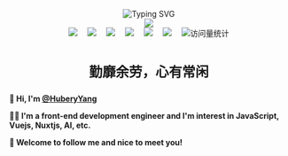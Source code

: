 <div align="center">
  <!-- dynamic typing effect 动态打字效果 -->
  <div align="center">
    <img src="https://readme-typing-svg.demolab.com?font=Pixelify+Sans&size=25&pause=1000&center=true&vCenter=true&random=false&width=435&lines=console.log(%22Hello%2C+world!%22)" alt="Typing SVG" />
  </div>

  <img src="https://cdn.jsdelivr.net/gh/sun0225SUN/sun0225SUN/assets/images/coding.gif" />

  <br>

  <!-- profile logo 徽标 -->
  <div align="center">
    <a href="https://huberyyang.site/" target="_blank"><img src="https://img.shields.io/badge/Homepage-主页-blue" /></a>&emsp;
    <a href="https://huberyyang.site:82/" target="_blank"><img src="https://img.shields.io/badge/Blog-博客-58be6a" /></a>&emsp;
    <a href="https://huberyyang.site:81/" target="_blank"><img src="https://img.shields.io/badge/Admin-健身管理系统-skyblue" /></a>&emsp;
    <a href="https://huberyyang.site:83/" target="_blank"><img src="https://img.shields.io/badge/Music-音乐-c32136" /></a>&emsp;
    <a href="https://huberyyang.site:84/" target="_blank"><img src="https://img.shields.io/badge/前端森林-导航-blue" /></a>&emsp;
    <a href="https://space.bilibili.com/278851804?spm_id_from=333.999.0.0" target="_blank"><img src="https://img.shields.io/badge/Bilibili-B站-ff69b4" /></a>&emsp;
    <img src="https://komarev.com/ghpvc/?username=Hub-yang&label=Views&color=0e75b6&style=flat" alt="访问量统计" />
  </div>
  
  <br>

  <p style="font-size:24px;"><b>勤靡余劳，心有常闲</b></p>
</div>

**👋 Hi, I'm [@HuberyYang](https://huberyyang.site/)**

**🧑‍💻 I'm a front-end development engineer and I'm interest in JavaScript, Vuejs, Nuxtjs, AI, etc.**

**🌟 Welcome to follow me and nice to meet you!**
